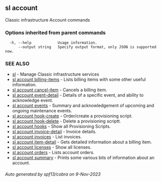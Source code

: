 ## sl account

Classic infrastructure Account commands

### Options inherited from parent commands

```
  -h, --help            Usage information.
      --output string   Specify output format, only JSON is supported now.
```

### SEE ALSO

* [sl](sl.md)	 - Manage Classic infrastructure services
* [sl account billing-items](sl_account_billing-items.md)	 - Lists billing items with some other useful information.
* [sl account cancel-item](sl_account_cancel-item.md)	 - Cancels a billing item.
* [sl account event-detail](sl_account_event-detail.md)	 - Details of a specific event, and ability to acknowledge event.
* [sl account events](sl_account_events.md)	 - Summary and acknowledgement of upcoming and ongoing maintenance events.
* [sl account hook-create](sl_account_hook-create.md)	 - Order/create a provisioning script.
* [sl account hook-delete](sl_account_hook-delete.md)	 - Delete a provisioning scriptt.
* [sl account hooks](sl_account_hooks.md)	 - Show all Provisioning Scripts.
* [sl account invoice-detail](sl_account_invoice-detail.md)	 - Invoice details.
* [sl account invoices](sl_account_invoices.md)	 - List invoices.
* [sl account item-detail](sl_account_item-detail.md)	 - Gets detailed information about a billing item.
* [sl account licenses](sl_account_licenses.md)	 - Show all licenses.
* [sl account orders](sl_account_orders.md)	 - Lists account orders.
* [sl account summary](sl_account_summary.md)	 - Prints some various bits of information about an account.

###### Auto generated by spf13/cobra on 9-Nov-2023
